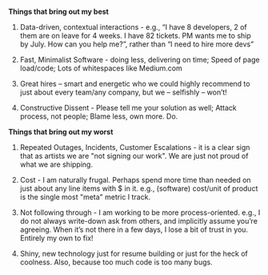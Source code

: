 <b> Things that bring out my best </b>


1. 	Data-driven, contextual interactions - e.g., “I have 8 developers, 2 of them are on leave for 4 weeks. I have 82 tickets. PM wants me to ship by July. How can you help me?”, rather than “I need to hire more devs”

2. 	Fast, Minimalist Software  - doing less, delivering on time; Speed of page load/code; Lots of whitespaces like Medium.com

3. 	Great hires – smart and energetic who we could highly recommend to just about every team/any company, but we – selfishly – won’t!

4. 	Constructive Dissent  - Please tell me your solution as well; Attack process, not people; Blame less, own more. Do.


<b> Things that bring out my worst </b>


1. 	Repeated Outages, Incidents, Customer Escalations - it is a clear sign that as artists we are "not signing our work". We are just not proud of what we are shipping.

2. 	Cost - I am naturally frugal. Perhaps spend more time than needed on just about any line items with $ in it. e.g., (software) cost/unit of product is the single most "meta" metric I track.

3. 	Not following through - I am working to be more process-oriented. e.g., I do not always write-down ask from others, and implicitly assume you’re agreeing. When it’s not there in a few days, I lose a bit of trust in you. Entirely my own to fix!

4. 	Shiny, new technology just for resume building or just for the heck of coolness. Also, because too much code is too many bugs.



 
 

